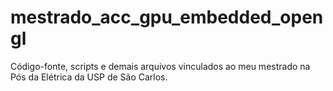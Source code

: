 # mestrado_acc_gpu_embedded_opengl
Código-fonte, scripts e demais arquivos vinculados ao meu mestrado na Pós da Elétrica da USP de São Carlos.
